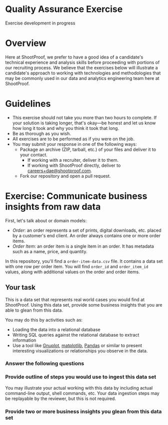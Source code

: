 # Quality Assurance Exercise

<aside class="warning">
Exercise development in progress
</aside>

# Overview

Here at ShootProof, we prefer to have a good idea of a candidate's technical
experience and analysis skills before proceeding with portions of our recruiting
process.  We believe that the exercises below will illustrate a candidate's
approach to working with technologies and methodologies that may be commonly
used in our data and analytics engineering team here at ShootProof.

# Guidelines

* This exercise should not take you more than two hours to complete. If
  your solution is taking longer, that's okay—be honest and let us know how long
  it took and why you think it took that long.
* Be as thorough as you wish.
* All exercises are to be performed as if you were on the job.
* You may submit your response in one of the following ways:
  * Package an archive (ZIP, tarball, etc.) of your files and deliver it to
    your contact.
    * If working with a recruiter, deliver it to them.
    * If working with ShootProof directly, deliver to <careers+dae@shootproof.com>.
  * Fork our repository and open a pull request.

# Exercise: Communicate business insights from raw data

First, let's talk about or domain models:

* *Order*: an order represents a set of prints, digital downloads, etc. placed
  by a customer's end client.  An order always contains one or more order items.
* *Order Item*: an order item is a single item in an order.  It has metadata
  such as a name, price, and quantity.

In this repository, you'll find a `order-item-data.csv` file.  It contains a
data set with one row per order item.  You will find `order_id` and
`order_item_id` values, along with additional values on the order and order
items.

## Your task

This is a data set that represents real world cases you would find at
ShootProof.  Using this data set, provide some business insights that you are
able to glean from this data.

You may do this by activities such as:

* Loading the data into a relational database
* Writing SQL queries against the relational database to extract information
* Use a tool like [Gnuplot](http://www.gnuplot.info/), [matplotlib](https://matplotlib.org/),
  [Pandas](https://pandas.pydata.org/) or similar to present interesting visualizations or relationships
  you observe in the data.

### Answer the following questions

### Provide outline of steps you would use to ingest this data set

You may illustrate your actual working with this data by including actual
command-line output, shell commands, etc.  Your data ingestion steps may be
replayable by the reviewer, but this is not required.

### Provide two or more business insights you glean from this data set
